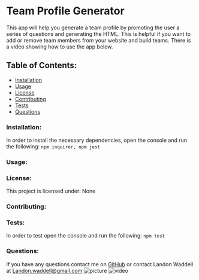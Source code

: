 # Team Profile Generator  
This app will help you generate a team profile by promoting the user a series of questions and generating the HTML. This is helpful if you want to add or remove team members from your website and build teams. There is a video showing how to use the app below.
## Table of Contents:
* [Installation](#installation)
* [Usage](#usage)
* [License](#license)
* [Contributing](#contributing)
* [Tests](#tests)
* [Questions](#questions)
### Installation:
In order to install the necessary dependencies, open the console and run the following:
```npm inquirer, npm jest```
### Usage:

### License:
This project is licensed under:
None
### Contributing:

### Tests:
In order to test open the console and run the following:
```npm test```
### Questions:
If you have any questions contact me on [GitHub](https://github.com/Landon0615) or contact 
Landon Waddell at Landon.waddell@gmail.com
![picture](https://github.com/Landon0615.png?size=80)
![video](https://drive.google.com/file/d/1JKEuT5Jsl-iJ6XcRGI7F9RomN7Lnl3fc/view)

